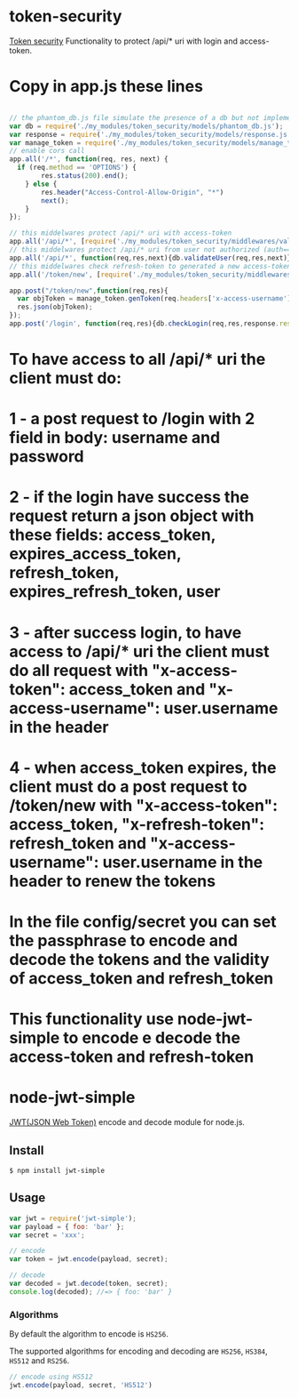 # token-security

[Token security]() Functionality to protect /api/* uri with login and access-token.

# Copy in app.js these lines
```javascript

// the phantom_db.js file simulate the presence of a db but not implement it. So you have to modify this file to get access to user table/collection in your db.
var db = require('./my_modules/token_security/models/phantom_db.js');
var response = require('./my_modules/token_security/models/response.js');
var manage_token = require('./my_modules/token_security/models/manage_token');
// enable cors call
app.all('/*', function(req, res, next) {
  if (req.method == 'OPTIONS') {
		res.status(200).end();
	} else {
		res.header("Access-Control-Allow-Origin", "*")
		next();
	}
});

// this middelwares protect /api/* uri with access-token
app.all('/api/*', [require('./my_modules/token_security/middlewares/validateToken')]);
// this middelwares protect /api/* uri from user not authorized (auth===false in db)
app.all('/api/*', function(req,res,next){db.validateUser(req,res,next)});
// this middelwares check refresh-token to generated a new access-token
app.all('/token/new', [require('./my_modules/token_security/middlewares/validateRefreshToken')]);

app.post("/token/new",function(req,res){
  var objToken = manage_token.genToken(req.headers['x-access-username']);
  res.json(objToken);
});
app.post('/login', function(req,res){db.checkLogin(req,res,response.responseMessage)});

```
# To have access to all /api/* uri the client must do:
# 1 - a post request to /login with 2 field in body: username and password
# 2 - if the login have success the request return a json object with these fields: access_token, expires_access_token, refresh_token, expires_refresh_token, user
# 3 - after success login, to have access to /api/* uri the client must do all request with "x-access-token": access_token and "x-access-username": user.username in the header
# 4 - when access_token expires, the client must do a post request to /token/new with "x-access-token": access_token, "x-refresh-token": refresh_token and "x-access-username": user.username in the header to renew the tokens

# In the file config/secret you can set the passphrase to encode and decode the tokens and the validity of access_token and refresh_token

# This functionality use node-jwt-simple to encode e decode the access-token and refresh-token

# node-jwt-simple

[JWT(JSON Web Token)](http://self-issued.info/docs/draft-jones-json-web-token.html) encode and decode module for node.js.

## Install

    $ npm install jwt-simple

## Usage

```javascript
var jwt = require('jwt-simple');
var payload = { foo: 'bar' };
var secret = 'xxx';

// encode
var token = jwt.encode(payload, secret);

// decode
var decoded = jwt.decode(token, secret);
console.log(decoded); //=> { foo: 'bar' }
```

### Algorithms

By default the algorithm to encode is `HS256`.

The supported algorithms for encoding and decoding are `HS256`, `HS384`, `HS512` and `RS256`.

```javascript
// encode using HS512
jwt.encode(payload, secret, 'HS512')
```
